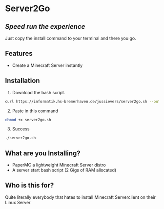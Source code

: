 # Server2Go
## _Speed run the experience_

Just copy the install command to your terminal and there you go.

## Features

- Create a Minecraft Server instantly

## Installation



1. Download the bash script.


```sh
curl https://informatik.hs-bremerhaven.de/jussievers/server2go.sh --output server2go.sh
```
2. Paste in this command
```sh
chmod +x server2go.sh
```
3. Success
```sh
./server2go.sh
```
## What are you Installing?

- PaperMC a lightweight Minecraft Server distro
- A server start bash script (2 Gigs of RAM allocated)

## Who is this for?

Quite literally everybody that hates to install Minecraft Serverclient on their Linux Server
